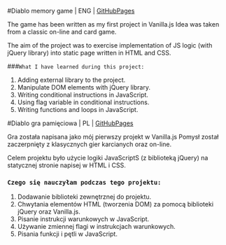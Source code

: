 #Diablo memory game | ENG | [GitHubPages](https://saraems.github.io/DIablo_memory_game/)

The game has been written as my first project in Vanilla.js
Idea was taken from a classic on-line and card game. 

The aim of the project was to exercise implementation of JS logic (with jQuery library) into static page written in HTML and CSS.

###`What I have learned during this project:` 

1. Adding external library to the project.
2. Manipulate DOM elements with jQuery library.
3. Writing conditional instructions in JavaScript. 
3. Using flag variable in conditional instructions. 
4. Writing functions and loops in JavaScript. 

#Diablo gra pamięciowa | PL | [GitHubPages](https://saraems.github.io/DIablo_memory_game/)

Gra została napisana jako mój pierwszy projekt w Vanilla.js
Pomysł został zaczerpnięty z klasycznych gier karcianych oraz on-line.

Celem projektu było użycie logiki JavaScriptS (z biblioteką jQuery) na statycznej stronie napisej w HTML i CSS.

### `Czego się nauczyłam podczas tego projektu:`

1. Dodawanie biblioteki zewnętrznej do projektu.
2. Chwytania elementów HTML (tworzenia DOM) za pomocą biblioteki jQuery oraz Vanilla.js.
3. Pisanie instrukcji warunkowych w JavaScript.
3. Używanie zmiennej flagi w instrukcjach warunkowych.
4. Pisania funkcji i pętli w JavaScript.



